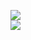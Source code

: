 [![](https://img.shields.io/badge/Made%20With-Github%20Spray-lightgrey.svg?style=for-the-badge&logo=github)](https://github.com/Annihil/github-spray#12603)  
[![](https://i.imgur.com/2DrTn0Z.gif)](https://github.com/Annihil/github-spray)
